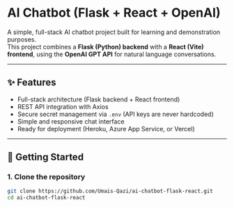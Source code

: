 # AI Chatbot (Flask + React + OpenAI)

A simple, full-stack AI chatbot project built for learning and demonstration purposes.  
This project combines a **Flask (Python) backend** with a **React (Vite) frontend**, using the **OpenAI GPT API** for natural language conversations.

---

## ✨ Features
- Full-stack architecture (Flask backend + React frontend)
- REST API integration with Axios
- Secure secret management via `.env` (API keys are never hardcoded)
- Simple and responsive chat interface
- Ready for deployment (Heroku, Azure App Service, or Vercel)

---

## 🚀 Getting Started

### 1. Clone the repository
```bash
git clone https://github.com/Umais-Qazi/ai-chatbot-flask-react.git
cd ai-chatbot-flask-react

